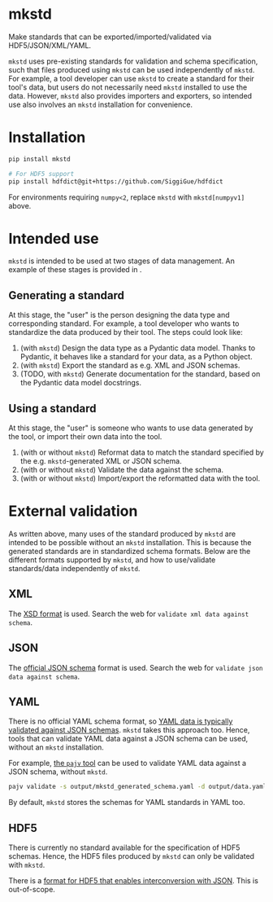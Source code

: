 # mkstd
Make standards that can be exported/imported/validated via HDF5/JSON/XML/YAML.

`mkstd` uses pre-existing standards for validation and schema specification, such that files produced using `mkstd` can be used independently of `mkstd`. For example, a tool developer can use `mkstd` to create a standard for their tool's data, but users do not necessarily need `mkstd` installed to use the data. However, `mkstd` also provides importers and exporters, so intended use also involves an `mkstd` installation for convenience.

# Installation
```bash
pip install mkstd

# For HDF5 support
pip install hdfdict@git+https://github.com/SiggiGue/hdfdict
```
For environments requiring `numpy<2`, replace `mkstd` with `mkstd[numpyv1]` above.

# Intended use
`mkstd` is intended to be used at two stages of data management. An example of these stages is provided in [](https://github/dilpath/mkstd/examples/libssr/ssr_data.py).
## Generating a standard
At this stage, the "user" is the person designing the data type and corresponding standard. For example, a tool developer who wants to standardize the data produced by their tool. The steps could look like:
1. (with `mkstd`) Design the data type as a Pydantic data model. Thanks to Pydantic, it behaves like a standard for your data, as a Python object.
2. (with `mkstd`) Export the standard as e.g. XML and JSON schemas.
3. (TODO, with `mkstd`) Generate documentation for the standard, based on the Pydantic data model docstrings.
## Using a standard
At this stage, the "user" is someone who wants to use data generated by the tool, or import their own data into the tool.
1. (with or without `mkstd`) Reformat data to match the standard specified by the e.g. `mkstd`-generated XML or JSON schema.
2. (with or without `mkstd`) Validate the data against the schema.
3. (with or without `mkstd`) Import/export the reformatted data with the tool.

# External validation
As written above, many uses of the standard produced by `mkstd` are intended to be possible without an `mkstd` installation. This is because the generated standards are in standardized schema formats. Below are the different formats supported by `mkstd`, and how to use/validate standards/data independently of `mkstd`.

## XML
The [XSD format](https://en.wikipedia.org/wiki/XML_Schema_%28W3C%29) is used. Search the web for `validate xml data against schema`.

## JSON
The [official JSON schema](https://en.wikipedia.org/wiki/JSON#Metadata_and_schema) format is used. Search the web for `validate json data against schema`.

## YAML
There is no official YAML schema format, so [YAML data is typically validated against JSON schemas](https://json-schema-everywhere.github.io/yaml). `mkstd` takes this approach too. Hence, tools that can validate YAML data against a JSON schema can be used, without an `mkstd` installation.

For example, [the `pajv` tool](https://github.com/json-schema-everywhere/pajv) can be used to validate YAML data against a JSON schema, without `mkstd`.
```bash
pajv validate -s output/mkstd_generated_schema.yaml -d output/data.yaml
```

By default, `mkstd` stores the schemas for YAML standards in YAML too.

## HDF5
There is currently no standard available for the specification of HDF5 schemas. Hence, the HDF5 files produced by `mkstd` can only be validated with `mkstd`.

There is a [format for HDF5 that enables interconversion with JSON](https://github.com/HDFGroup/hdf5-json). This is out-of-scope.
